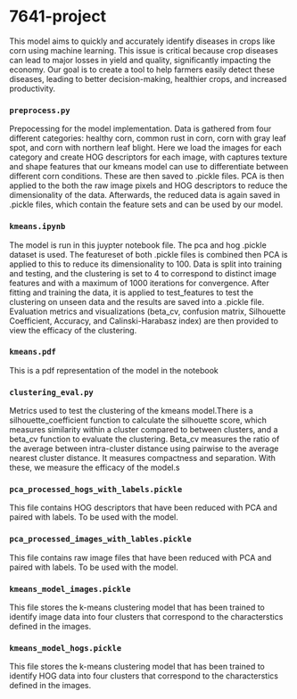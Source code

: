 # 7641-project 

This model aims to quickly and accurately identify diseases in crops like corn using machine learning. This issue is critical because crop diseases can lead to major losses in yield and quality, significantly impacting the economy. Our goal is to create a tool to help farmers easily detect these diseases, leading to better decision-making, healthier crops, and increased productivity.


### `preprocess.py`
Prepocessing for the model implementation. Data is gathered from four different categories: healthy corn, common rust in corn, corn with gray leaf spot, and corn with northern leaf blight. Here we load the images for each category and create HOG descriptors for each image, with captures texture and shape features that our kmeans model can use to differentiate between different corn conditions. These are then saved to .pickle files. PCA is then applied to the both the raw image pixels and HOG descriptors to reduce the dimensionality of the data. Afterwards, the reduced data is again saved in .pickle files, which contain the feature sets and can be used by our model.

### `kmeans.ipynb`
The model is run in this juypter notebook file. The pca and hog .pickle dataset is used. The featureset of both .pickle files is combined then PCA is applied to this to reduce its dimensionality to 100. Data is split into training and testing, and the clustering is set to 4 to correspond to distinct image features and with a maximum of 1000 iterations for convergence. After fitting and training the data, it is applied to test_features to test the clustering on unseen data and the results are saved into a .pickle file. Evaluation metrics and visualizations (beta_cv, confusion matrix, Silhouette Coefficient, Accuracy, and Calinski-Harabasz index) are then provided to view the efficacy of the clustering.

### `kmeans.pdf`
This is a pdf representation of the model in the notebook

### `clustering_eval.py`
Metrics used to test the clustering of the kmeans model.There is a silhouette_coefficient function to calculate the silhouette score, which measures similarity within a cluster compared to between clusters, and a beta_cv function to evaluate the clustering. Beta_cv measures the ratio of the average between intra-cluster distance using pairwise to the average nearest cluster distance. It measures compactness and separation. With these, we measure the efficacy of the model.s

### `pca_processed_hogs_with_labels.pickle`
This file contains HOG descriptors that have been reduced with PCA and paired with labels. To be used with the model.

### `pca_processed_images_with_lables.pickle`
This file contains raw image files that have been reduced with PCA and paired with labels. To be used with the model.

### `kmeans_model_images.pickle`
This file stores the k-means clustering model that has been trained to identify image data into four clusters that correspond to the characterstics defined in the images. 

### `kmeans_model_hogs.pickle`
This file stores the k-means clustering model that has been trained to identify HOG data into four clusters that correspond to the characterstics defined in the images. 
